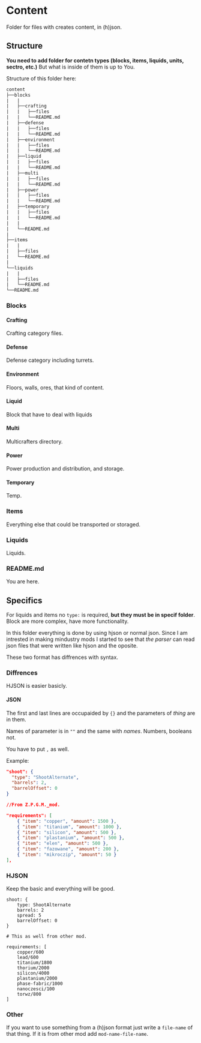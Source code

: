 # Content

Folder for files with creates content, in (h)json.

## Structure

**You need to add folder for contetn types (blocks, items, liquids, units, sectro, etc.)** But what is inside of them is up to You.

Structure of this folder here:

```txt
content
├──blocks
|   |
|   ├──crafting
|   |   ├──files
|   |   └──README.md
|   ├──defense
|   |   ├──files
|   |   └──README.md
|   ├──environment
|   |   ├──files
|   |   └──README.md
|   ├──liquid
|   |   ├──files
|   |   └──README.md
|   ├──multi
|   |   ├──files
|   |   └──README.md
|   ├──power
|   |   ├──files
|   |   └──README.md
|   ├──temporary
|   |   ├──files
|   |   └──README.md
|   |
|   └──README.md
|
├──items
|   |
|   ├──files
|   └──README.md
|
└──liquids
|   |   
|   ├──files
|   └──README.md
└──README.md
```

### Blocks

#### Crafting

Crafting category files.

#### Defense

Defense category including turrets.

#### Environment

Floors, walls, ores, that kind of content.

#### Liquid

Block that have to deal with liquids

#### Multi

Multicrafters directory.

#### Power

Power production and distribution, and storage.

#### Temporary

Temp.

### Items

Everything else that could be transported or storaged.

### Liquids

Liquids.

### README.md

You are here.

## Specifics

For liquids and items no `type:` is required, **but they must be in specif folder**.
Block are more complex, have more functionality.

In this folder everything is done by using hjson or normal json.
Since I am intrested in making mindustry mods I started to see that *the parser* can read json files that were written like hjson and the oposite.

These two format has diffrences with syntax.

### Diffrences

HJSON is easier basicly.

#### JSON

The first and last lines are occupaided by `{}` and the parameters of *thing* are in them.

Names of parameter is in `""` and the same with *names*.
Numbers, booleans not.

You have to put `,` as well.

Example:

```json
"shoot": {
  "type": "ShootAlternate",
  "barrels": 2,
  "barrelOffset": 0
}
```

```json
//From Z.P.G.M._mod.

"requirements": [
    { "item": "copper", "amount": 1500 },
    { "item": "titanium", "amount": 1000 },
    { "item": "silicon", "amount": 500 },
    { "item": "plastanium", "amount": 500 },
    { "item": "elen", "amount": 500 },
    { "item": "fazowane", "amount": 200 },
    { "item": "mikroczip", "amount": 50 }
],
```

### HJSON

Keep the basic and everything will be good.

```hjson
shoot: {
    type: ShootAlternate
    barrels: 2
    spread: 5
    barrelOffset: 0
}
```

```hjson
# This as well from other mod.

requirements: [
    copper/600
    lead/600
    titanium/1800
    thorium/2000
    silicon/4000
    plastanium/2000
    phase-fabric/1000
    nanoczesci/100
    torwz/800
]
```

### Other

If you want to use something from a (h)json format just write a `file-name` of that thing. If it is from other mod add `mod-name-file-name`.
